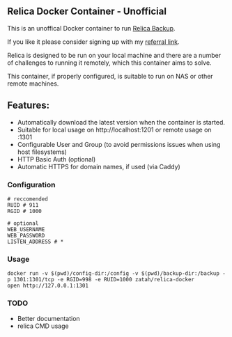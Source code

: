 ## Relica Docker Container - Unofficial

This is an unoffical Docker container to run [Relica Backup](https://relicabackup.com/).

If you like it please consider signing up with my [referral link](https://relicabackup.com/download?refid=0221c7a3-ffd0-4d1a-91b6-1cf6999f99fd).

Relica is designed to be run on your local machine and there are a number of challenges to running it remotely, which this container aims to solve.

This container, if properly configured, is suitable to run on NAS or other remote machines.


## Features:

* Automatically download the latest version when the container is started.
* Suitable for local usage on http://localhost:1201 or remote usage on :1301
* Configurable User and Group (to avoid permissions issues when using host filesystems)
* HTTP Basic Auth (optional)
* Automatic HTTPS for domain names, if used (via Caddy)


### Configuration

```shell
# reccomended
RUID # 911
RGID # 1000

# optional
WEB_USERNAME
WEB_PASSWORD
LISTEN_ADDRESS # *
```

### Usage


```shell
docker run -v $(pwd)/config-dir:/config -v $(pwd)/backup-dir:/backup -p 1301:1301/tcp -e RGID=998 -e RUID=1000 zatah/relica-docker
open http://127.0.0.1:1301
```


### TODO

* Better documentation
* relica CMD usage
